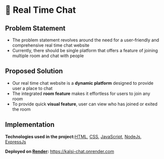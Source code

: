 # 🚀 Real Time Chat 

## Problem Statement

* The problem statement revolves around the need for a user-friendly and comprehensive real time chat website
* Currently, there should be single platform that offers a feature of joining multiple room and chat with people

## Proposed Solution

* Our real time chat website is a **dynamic platform** designed to provide user a place to chat
* The integrated **room feature** makes it effortless for users to join any room
* To provide quick **visual feature**, user can view who has joined or exited the room

## Implementation

**Technologies used in the project:**[HTML](https://developer.mozilla.org/en-US/docs/Web/HTML), [CSS](https://developer.mozilla.org/en-US/docs/Web/CSS), [JavaScript](https://developer.mozilla.org/en-US/docs/Web/JavaScript), [NodeJs](https://nodejs.org/docs/latest/api/), [ExpressJs](https://expressjs.com/)

**Deployed on [Render](https://render.com/):**
https://kalsi-chat.onrender.com
